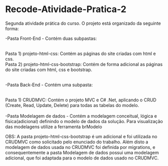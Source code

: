 # Recode-Atividade-Pratica-2
 Segunda atividade prática do curso.
 O projeto está organizado da seguinte forma:<br />
	<p>-Pasta Front-End - Contém duas subpastas:</p><br />
		Pasta 1) projeto-html-css: Contém as páginas do site criadas com html e css.<br />
		Pasta 2) projeto-html-css-bootstrap: Contém de forma adicional as páginas do site criadas com html, css e bootstrap.<br /><br />
	<p>-Pasta Back-End - Contém uma subpasta:</p><br />
		Pasta 1) CRUDMVC: Contém o projeto MVC e C# .Net, aplicando o CRUD (Create, Read, Update, Delete) para todas as tabelas do modelo.<br /><br />
	-Pasta Modelagem de dados - Contém a modelagem conceitual, lógica e física(adicional) definindo o modelo de dados da solução. Para visualização das modelagens utilize a ferramenta brModelo<br />

OBS: A pasta projeto-html-css-bootstrap é um adicional e foi utilizada no CRUDMVC como solicitado pelo enunciado do trabalho. Além disto a modelagem de dados
usada no CRUDMVC foi definida por migrations, e consequentemente a pasta Modelagem de dados possui uma modelagem adicional, que foi adaptada para o modelo
de dados usado no CRUDMVC.
